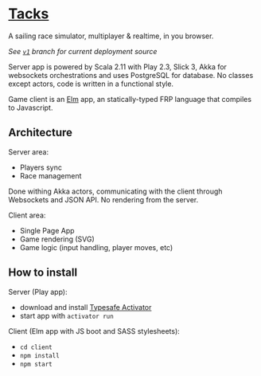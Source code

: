 # [Tacks](http://www.playtacks.com)

A sailing race simulator, multiplayer & realtime, in you browser.

_See [`v1`](https://github.com/etaque/tacks/tree/v1) branch for current deployment source_

Server app is powered by Scala 2.11 with Play 2.3, Slick 3, Akka for websockets orchestrations and uses PostgreSQL for database. No classes except actors, code is written in a functional style. 

Game client is an [Elm](http://elm-lang.org/) app, an statically-typed FRP language that compiles to Javascript.

## Architecture

Server area:

- Players sync
- Race management

Done withing Akka actors, communicating with the client through Websockets and JSON API. No rendering from the server.

Client area:

- Single Page App
- Game rendering (SVG)
- Game logic (input handling, player moves, etc)


## How to install

Server (Play app): 

- download and install [Typesafe Activator](https://typesafe.com/activator)
- start app with `activator run`

Client (Elm app with JS boot and SASS stylesheets):

- `cd client`
- `npm install`
- `npm start`
